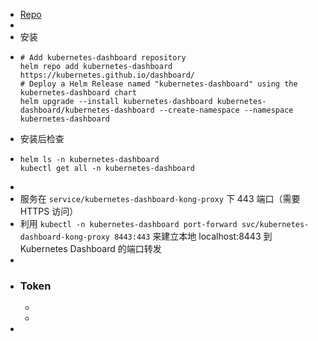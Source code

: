 - [Repo](https://github.com/kubernetes/dashboard)
-
- 安装
- ```shell
  # Add kubernetes-dashboard repository
  helm repo add kubernetes-dashboard https://kubernetes.github.io/dashboard/
  # Deploy a Helm Release named "kubernetes-dashboard" using the kubernetes-dashboard chart
  helm upgrade --install kubernetes-dashboard kubernetes-dashboard/kubernetes-dashboard --create-namespace --namespace kubernetes-dashboard
  ```
- 安装后检查
- ```shell
  helm ls -n kubernetes-dashboard
  kubectl get all -n kubernetes-dashboard
  ```
-
- 服务在 `service/kubernetes-dashboard-kong-proxy` 下 443 端口（需要 HTTPS 访问）
- 利用 `kubectl -n kubernetes-dashboard port-forward svc/kubernetes-dashboard-kong-proxy 8443:443` 来建立本地 localhost:8443 到 Kubernetes Dashboard 的端口转发
-
- ### Token
	-
	-
-